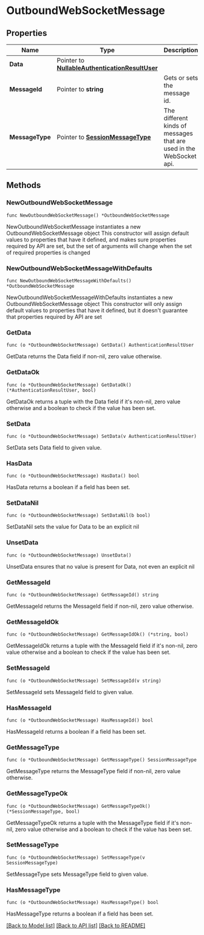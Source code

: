 # OutboundWebSocketMessage

## Properties

Name | Type | Description | Notes
------------ | ------------- | ------------- | -------------
**Data** | Pointer to [**NullableAuthenticationResultUser**](AuthenticationResultUser.md) |  | [optional] 
**MessageId** | Pointer to **string** | Gets or sets the message id. | [optional] 
**MessageType** | Pointer to [**SessionMessageType**](SessionMessageType.md) | The different kinds of messages that are used in the WebSocket api. | [optional] [readonly] [default to SESSIONMESSAGETYPE_USER_UPDATED]

## Methods

### NewOutboundWebSocketMessage

`func NewOutboundWebSocketMessage() *OutboundWebSocketMessage`

NewOutboundWebSocketMessage instantiates a new OutboundWebSocketMessage object
This constructor will assign default values to properties that have it defined,
and makes sure properties required by API are set, but the set of arguments
will change when the set of required properties is changed

### NewOutboundWebSocketMessageWithDefaults

`func NewOutboundWebSocketMessageWithDefaults() *OutboundWebSocketMessage`

NewOutboundWebSocketMessageWithDefaults instantiates a new OutboundWebSocketMessage object
This constructor will only assign default values to properties that have it defined,
but it doesn't guarantee that properties required by API are set

### GetData

`func (o *OutboundWebSocketMessage) GetData() AuthenticationResultUser`

GetData returns the Data field if non-nil, zero value otherwise.

### GetDataOk

`func (o *OutboundWebSocketMessage) GetDataOk() (*AuthenticationResultUser, bool)`

GetDataOk returns a tuple with the Data field if it's non-nil, zero value otherwise
and a boolean to check if the value has been set.

### SetData

`func (o *OutboundWebSocketMessage) SetData(v AuthenticationResultUser)`

SetData sets Data field to given value.

### HasData

`func (o *OutboundWebSocketMessage) HasData() bool`

HasData returns a boolean if a field has been set.

### SetDataNil

`func (o *OutboundWebSocketMessage) SetDataNil(b bool)`

 SetDataNil sets the value for Data to be an explicit nil

### UnsetData
`func (o *OutboundWebSocketMessage) UnsetData()`

UnsetData ensures that no value is present for Data, not even an explicit nil
### GetMessageId

`func (o *OutboundWebSocketMessage) GetMessageId() string`

GetMessageId returns the MessageId field if non-nil, zero value otherwise.

### GetMessageIdOk

`func (o *OutboundWebSocketMessage) GetMessageIdOk() (*string, bool)`

GetMessageIdOk returns a tuple with the MessageId field if it's non-nil, zero value otherwise
and a boolean to check if the value has been set.

### SetMessageId

`func (o *OutboundWebSocketMessage) SetMessageId(v string)`

SetMessageId sets MessageId field to given value.

### HasMessageId

`func (o *OutboundWebSocketMessage) HasMessageId() bool`

HasMessageId returns a boolean if a field has been set.

### GetMessageType

`func (o *OutboundWebSocketMessage) GetMessageType() SessionMessageType`

GetMessageType returns the MessageType field if non-nil, zero value otherwise.

### GetMessageTypeOk

`func (o *OutboundWebSocketMessage) GetMessageTypeOk() (*SessionMessageType, bool)`

GetMessageTypeOk returns a tuple with the MessageType field if it's non-nil, zero value otherwise
and a boolean to check if the value has been set.

### SetMessageType

`func (o *OutboundWebSocketMessage) SetMessageType(v SessionMessageType)`

SetMessageType sets MessageType field to given value.

### HasMessageType

`func (o *OutboundWebSocketMessage) HasMessageType() bool`

HasMessageType returns a boolean if a field has been set.


[[Back to Model list]](../README.md#documentation-for-models) [[Back to API list]](../README.md#documentation-for-api-endpoints) [[Back to README]](../README.md)


